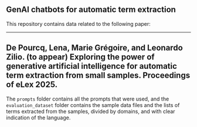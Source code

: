 ## GenAI chatbots for automatic term extraction

This repository contains data related to the following paper:

---
De Pourcq, Lena, Marie Grégoire, and Leonardo Zilio. (to appear) Exploring the power of generative artificial intelligence for automatic term extraction from small samples. __Proceedings of eLex 2025__.
---

The ```prompts``` folder contains all the prompts that were used, and the ```evaluation_dataset``` folder contains the sample data files and the lists of terms extracted from the samples, divided by domains, and with clear indication of the language.
